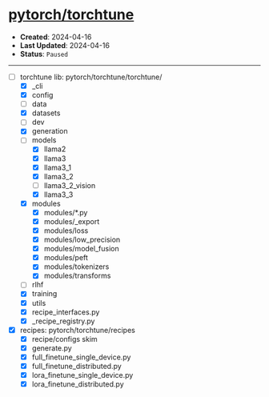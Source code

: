 # [pytorch/torchtune](https://github.com/pytorch/torchtune)

- **Created**: 2024-04-16
- **Last Updated**: 2024-04-16
- **Status**: `Paused`

---

- [ ] torchtune lib: pytorch/torchtune/torchtune/
  - [X] _cli
  - [X] config
  - [ ] data
  - [X] datasets
  - [ ] dev
  - [X] generation
  - [ ] models
    - [X] llama2
    - [X] llama3
    - [X] llama3_1
    - [X] llama3_2
    - [ ] llama3_2_vision
    - [X] llama3_3
  - [X] modules
    - [X] modules/*.py
    - [X] modules/_export
    - [X] modules/loss
    - [X] modules/low_precision
    - [X] modules/model_fusion
    - [X] modules/peft
    - [X] modules/tokenizers
    - [X] modules/transforms
  - [ ] rlhf
  - [X] training
  - [X] utils
  - [X] recipe_interfaces.py
  - [X] _recipe_registry.py
- [X] recipes: pytorch/torchtune/recipes
  - [X] recipe/configs skim
  - [X] generate.py
  - [X] full_finetune_single_device.py
  - [X] full_finetune_distributed.py
  - [X] lora_finetune_single_device.py
  - [X] lora_finetune_distributed.py
